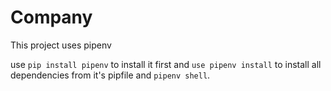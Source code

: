 # Company

This project uses pipenv 


use `pip install pipenv` to install it first
and `use pipenv install` to install all dependencies from it's pipfile
and `pipenv shell`.